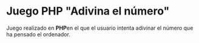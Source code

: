 # Juego PHP "Adivina el número"

Juego realizado en **PHP**en el que el usuario intenta adivinar el número que ha pensado el ordenador.
